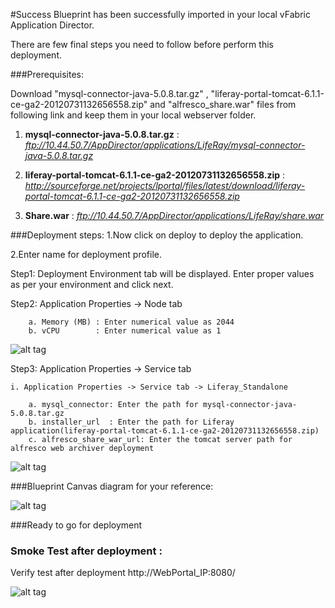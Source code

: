 #Success
Blueprint has been successfully imported in your local vFabric Application Director. 

There are  few final steps you need to follow before perform this deployment.

###Prerequisites:


Download "mysql-connector-java-5.0.8.tar.gz" , "liferay-portal-tomcat-6.1.1-ce-ga2-20120731132656558.zip" and "alfresco_share.war"  files from following link and keep them in your local webserver folder.


1. **mysql-connector-java-5.0.8.tar.gz** :
    *ftp://10.44.50.7/AppDirector/applications/LifeRay/mysql-connector-java-5.0.8.tar.gz*

2. **liferay-portal-tomcat-6.1.1-ce-ga2-20120731132656558.zip** :
    *http://sourceforge.net/projects/lportal/files/latest/download/liferay-portal-tomcat-6.1.1-ce-ga2-20120731132656558.zip*

3. **Share.war** : 
    *ftp://10.44.50.7/AppDirector/applications/LifeRay/share.war*


###Deployment steps:
1.Now click on deploy to deploy the application.

2.Enter name for deployment profile.

Step1: Deployment Environment tab will be displayed. Enter proper values as per your environment and click next.


Step2: Application Properties -> Node tab

	    a. Memory (MB) : Enter numerical value as 2044   
        b. vCPU        : Enter numerical value as 1  

![alt tag](https://raw.github.com/vmware-applicationdirector/solutions-import-beta/Liferay-Standalone-Service-50/Node-property.png)
        		

Step3: Application Properties -> Service tab 

	i. Application Properties -> Service tab -> Liferay_Standalone  
		
        a. mysql_connector: Enter the path for mysql-connector-java-5.0.8.tar.gz
        b. installer_url  : Enter the path for Liferay application(liferay-portal-tomcat-6.1.1-ce-ga2-20120731132656558.zip)         
        c. alfresco_share_war_url: Enter the tomcat server path for alfresco web archiver deployment  


![alt tag](https://raw.github.com/vmware-applicationdirector/solutions-import-beta/Liferay-Standalone-Service-50/Service-property-Liferay-Standalone.png)

	
###Blueprint Canvas diagram for your reference: 

![alt tag](https://raw.github.com/vmware-applicationdirector/solutions-import-beta/Liferay-Standalone-Service-50/Liferay-Standalone-Service-canvas.png)

###Ready to go for deployment

### Smoke Test after deployment :

Verify test after deployment  http://WebPortal_IP:8080/

![alt tag](https://raw.github.com/vmware-applicationdirector/solutions-import-beta/Liferay-Standalone-Service-50/Smoke-Test.jpg)




 








